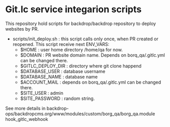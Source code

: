 # Git.lc service integarion scripts

This repository hold scripts for backdrop/backdrop repository to deploy websites by PR.

- scripts/init_deploy.sh : this script calls only once, when PR created or reopened. 
  This script receive next ENV_VARS:
  - $HOME : user home directory /home/qa for now.
  - $DOMAIN : PR website domain name. Depends on borq_qa/.gitlc.yml can be changed there.
  - $GITLC_DEPLOY_DIR : directory where git clone happend
  - $DATABASE_USER : database username
  - $DATABASE_NAME : database name
  - $ACCOUNT_MAIL : depends on borq_qa/.gitlc.yml can be changed there.
  - $SITE_USER : admin
  - $SITE_PASSWORD : random string.
  
See more details in backdrop-ops/backdropcms.org/www/modules/custom/borg_qa/borg_qa.module hook_gitlc_webhook